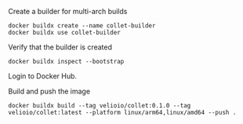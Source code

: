 Create a builder for multi-arch builds

```shell
docker buildx create --name collet-builder
docker buildx use collet-builder
```

Verify that the builder is created

```shell
docker buildx inspect --bootstrap
```

Login to Docker Hub.

Build and push the image

```shell
docker buildx build --tag velioio/collet:0.1.0 --tag velioio/collet:latest --platform linux/arm64,linux/amd64 --push .
```